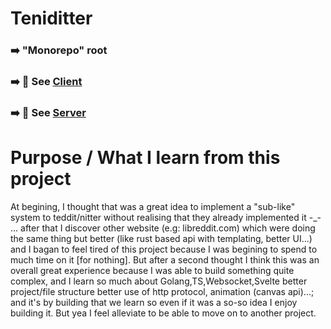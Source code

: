 # Teniditter

### ➡️ "Monorepo" root

### ➡️ 👀 See [Client](/apps/client/)

### ➡️ 👀 See [Server](/apps/server/)

# Purpose / What I learn from this project

At begining, I thought that was a great idea to implement a "sub-like" system to teddit/nitter without realising that they already implemented it -\_- ... after that I discover other website (e.g: libreddit.com) which were doing the same thing but better (like rust based api with templating, better UI...) and I bagan to feel tired of this project because I was begining to spend to much time on it [for nothing]. But after a second thought I think this was an overall great experience because I was able to build something quite complex, and I learn so much about Golang,TS,Websocket,Svelte better project/file structure better use of http protocol, animation (canvas api)...; and it's by building that we learn so even if it was a so-so idea I enjoy building it. But yea I feel alleviate to be able to move on to another project.
